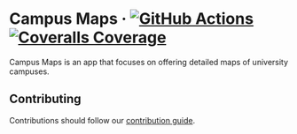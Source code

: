 # Campus Maps &middot; [![GitHub Actions](https://github.com/ucsb-cs148-f21/project-t06-campusmaps/workflows/ci/badge.svg)](https://github.com/ucsb-cs148-f21/project-t06-campusmaps/actions) [![Coveralls Coverage](https://coveralls.io/repos/github/ucsb-cs148-f21/project-t06-campusmaps/badge.svg?branch=main)](https://coveralls.io/github/ucsb-cs148-f21/project-t06-campusmaps)

Campus Maps is an app that focuses on offering detailed maps of university campuses.

## Contributing

Contributions should follow our [contribution guide](./CONTRIBUTING.md).
